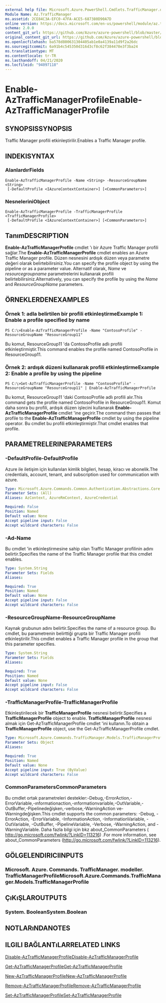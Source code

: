 ```yaml
---
external help file: Microsoft.Azure.PowerShell.Cmdlets.TrafficManager.dll-Help.xml
Module Name: Az.TrafficManager
ms.assetid: 2CE84C3A-EFC0-47FA-ACE5-687380D90A7D
online version: https://docs.microsoft.com/en-us/powershell/module/az.trafficmanager/enable-aztrafficmanagerprofile
schema: 2.0.0
content_git_url: https://github.com/Azure/azure-powershell/blob/master/src/TrafficManager/TrafficManager/help/Enable-AzTrafficManagerProfile.md
original_content_git_url: https://github.com/Azure/azure-powershell/blob/master/src/TrafficManager/TrafficManager/help/Enable-AzTrafficManagerProfile.md
ms.openlocfilehash: ba578d800631304405ab1e0a4139a11d9f2a26dc
ms.sourcegitcommit: 6a91b4c545350d316d3cf8c62f384478e3f3ba24
ms.translationtype: MT
ms.contentlocale: tr-TR
ms.lasthandoff: 04/21/2020
ms.locfileid: "94097118"
---
```

# <span data-ttu-id="7e6f1-101">Enable-AzTrafficManagerProfile</span><span class="sxs-lookup"><span data-stu-id="7e6f1-101">Enable-AzTrafficManagerProfile</span></span>

## <span data-ttu-id="7e6f1-102">SYNOPSIS</span><span class="sxs-lookup"><span data-stu-id="7e6f1-102">SYNOPSIS</span></span>
<span data-ttu-id="7e6f1-103">Traffic Manager profili etkinleştirilir.</span><span class="sxs-lookup"><span data-stu-id="7e6f1-103">Enables a Traffic Manager profile.</span></span>

## <span data-ttu-id="7e6f1-104">INDEKI</span><span class="sxs-lookup"><span data-stu-id="7e6f1-104">SYNTAX</span></span>

### <span data-ttu-id="7e6f1-105">Alanlardır</span><span class="sxs-lookup"><span data-stu-id="7e6f1-105">Fields</span></span>
```
Enable-AzTrafficManagerProfile -Name <String> -ResourceGroupName <String>
 [-DefaultProfile <IAzureContextContainer>] [<CommonParameters>]
```

### <span data-ttu-id="7e6f1-106">Nesnelerini</span><span class="sxs-lookup"><span data-stu-id="7e6f1-106">Object</span></span>
```
Enable-AzTrafficManagerProfile -TrafficManagerProfile <TrafficManagerProfile>
 [-DefaultProfile <IAzureContextContainer>] [<CommonParameters>]
```

## <span data-ttu-id="7e6f1-107">Tanım</span><span class="sxs-lookup"><span data-stu-id="7e6f1-107">DESCRIPTION</span></span>
<span data-ttu-id="7e6f1-108">**Enable-AzTrafficManagerProfile** cmdlet 'ı bir Azure Traffic Manager profili sağlar.</span><span class="sxs-lookup"><span data-stu-id="7e6f1-108">The **Enable-AzTrafficManagerProfile** cmdlet enables an Azure Traffic Manager profile.</span></span>
<span data-ttu-id="7e6f1-109">Düzen nesnesini ardışık düzen veya parametre değeri olarak belirtebilirsiniz.</span><span class="sxs-lookup"><span data-stu-id="7e6f1-109">You can specify the profile object by using the pipeline or as a parameter value.</span></span>
<span data-ttu-id="7e6f1-110">Alternatif olarak, *Name* ve *resourcegroupname* parametrelerini kullanarak profili belirtebilirsiniz.</span><span class="sxs-lookup"><span data-stu-id="7e6f1-110">Alternatively, you can specify the profile by using the *Name* and *ResourceGroupName* parameters.</span></span>

## <span data-ttu-id="7e6f1-111">ÖRNEKLERDEN</span><span class="sxs-lookup"><span data-stu-id="7e6f1-111">EXAMPLES</span></span>

### <span data-ttu-id="7e6f1-112">Örnek 1: adla belirtilen bir profili etkinleştirme</span><span class="sxs-lookup"><span data-stu-id="7e6f1-112">Example 1: Enable a profile specified by name</span></span>
```
PS C:\>Enable-AzTrafficManagerProfile -Name "ContosoProfile" -ResourceGroupName "ResourceGroup11"
```

<span data-ttu-id="7e6f1-113">Bu komut, ResourceGroup11 'da ContosoProfile adlı profili etkinleştirmiştir.</span><span class="sxs-lookup"><span data-stu-id="7e6f1-113">This command enables the profile named ContosoProfile in ResourceGroup11.</span></span>

### <span data-ttu-id="7e6f1-114">Örnek 2: ardışık düzeni kullanarak profili etkinleştirme</span><span class="sxs-lookup"><span data-stu-id="7e6f1-114">Example 2: Enable a profile by using the pipeline</span></span>
```
PS C:\>Get-AzTrafficManagerProfile -Name "ContosoProfile" -ResourceGroupName "ResourceGroup11" | Enable-AzTrafficManagerProfile
```

<span data-ttu-id="7e6f1-115">Bu komut, ResourceGroup11 'daki ContosoProfile adlı profili alır.</span><span class="sxs-lookup"><span data-stu-id="7e6f1-115">This command gets the profile named ContosoProfile in ResourceGroup11.</span></span>
<span data-ttu-id="7e6f1-116">Komut daha sonra bu profili, ardışık düzen işlecini kullanarak **Enable-AzTrafficManagerProfile** cmdlet 'ine geçirir.</span><span class="sxs-lookup"><span data-stu-id="7e6f1-116">The command then passes that profile to the **Enable-AzTrafficManagerProfile** cmdlet by using the pipeline operator.</span></span>
<span data-ttu-id="7e6f1-117">Bu cmdlet bu profili etkinleştirmiştir.</span><span class="sxs-lookup"><span data-stu-id="7e6f1-117">That cmdlet enables that profile.</span></span>

## <span data-ttu-id="7e6f1-118">PARAMETRELERINE</span><span class="sxs-lookup"><span data-stu-id="7e6f1-118">PARAMETERS</span></span>

### <span data-ttu-id="7e6f1-119">-DefaultProfile</span><span class="sxs-lookup"><span data-stu-id="7e6f1-119">-DefaultProfile</span></span>
<span data-ttu-id="7e6f1-120">Azure ile iletişim için kullanılan kimlik bilgileri, hesap, kiracı ve abonelik.</span><span class="sxs-lookup"><span data-stu-id="7e6f1-120">The credentials, account, tenant, and subscription used for communication with azure.</span></span>

```yaml
Type: Microsoft.Azure.Commands.Common.Authentication.Abstractions.Core.IAzureContextContainer
Parameter Sets: (All)
Aliases: AzContext, AzureRmContext, AzureCredential

Required: False
Position: Named
Default value: None
Accept pipeline input: False
Accept wildcard characters: False
```

### <span data-ttu-id="7e6f1-121">-Ad</span><span class="sxs-lookup"><span data-stu-id="7e6f1-121">-Name</span></span>
<span data-ttu-id="7e6f1-122">Bu cmdlet 'in etkinleştirmesine sahip olan Traffic Manager profilinin adını belirtir.</span><span class="sxs-lookup"><span data-stu-id="7e6f1-122">Specifies the name of the Traffic Manager profile that this cmdlet enables.</span></span>

```yaml
Type: System.String
Parameter Sets: Fields
Aliases:

Required: True
Position: Named
Default value: None
Accept pipeline input: False
Accept wildcard characters: False
```

### <span data-ttu-id="7e6f1-123">-ResourceGroupName</span><span class="sxs-lookup"><span data-stu-id="7e6f1-123">-ResourceGroupName</span></span>
<span data-ttu-id="7e6f1-124">Kaynak grubunun adını belirtir.</span><span class="sxs-lookup"><span data-stu-id="7e6f1-124">Specifies the name of a resource group.</span></span>
<span data-ttu-id="7e6f1-125">Bu cmdlet, bu parametrenin belirttiği grupta bir Traffic Manager profili etkinleştirilir.</span><span class="sxs-lookup"><span data-stu-id="7e6f1-125">This cmdlet enables a Traffic Manager profile in the group that this parameter specifies.</span></span>

```yaml
Type: System.String
Parameter Sets: Fields
Aliases:

Required: True
Position: Named
Default value: None
Accept pipeline input: False
Accept wildcard characters: False
```

### <span data-ttu-id="7e6f1-126">-TrafficManagerProfile</span><span class="sxs-lookup"><span data-stu-id="7e6f1-126">-TrafficManagerProfile</span></span>
<span data-ttu-id="7e6f1-127">Etkinleştirilecek bir **TrafficManagerProfile** nesnesi belirtir.</span><span class="sxs-lookup"><span data-stu-id="7e6f1-127">Specifies a **TrafficManagerProfile** object to enable.</span></span>
<span data-ttu-id="7e6f1-128">**TrafficManagerProfile** nesnesi almak için Get-AzTrafficManagerProfile cmdlet 'ini kullanın.</span><span class="sxs-lookup"><span data-stu-id="7e6f1-128">To obtain a **TrafficManagerProfile** object, use the Get-AzTrafficManagerProfile cmdlet.</span></span>

```yaml
Type: Microsoft.Azure.Commands.TrafficManager.Models.TrafficManagerProfile
Parameter Sets: Object
Aliases:

Required: True
Position: Named
Default value: None
Accept pipeline input: True (ByValue)
Accept wildcard characters: False
```

### <span data-ttu-id="7e6f1-129">CommonParameters</span><span class="sxs-lookup"><span data-stu-id="7e6f1-129">CommonParameters</span></span>
<span data-ttu-id="7e6f1-130">Bu cmdlet ortak parametreleri destekler:-Debug,-ErrorAction,-ErrorVariable,-ınformationaction,-ınformationvariable,-OutVariable,-OutBuffer,-Pipelinedeğişken,-verbose,-WarningAction ve-Warningdeğişken.</span><span class="sxs-lookup"><span data-stu-id="7e6f1-130">This cmdlet supports the common parameters: -Debug, -ErrorAction, -ErrorVariable, -InformationAction, -InformationVariable, -OutVariable, -OutBuffer, -PipelineVariable, -Verbose, -WarningAction, and -WarningVariable.</span></span> <span data-ttu-id="7e6f1-131">Daha fazla bilgi için bkz about_CommonParameters ( http://go.microsoft.com/fwlink/?LinkID=113216) .</span><span class="sxs-lookup"><span data-stu-id="7e6f1-131">For more information, see about_CommonParameters (http://go.microsoft.com/fwlink/?LinkID=113216).</span></span>

## <span data-ttu-id="7e6f1-132">GÖLGELENDIRICI</span><span class="sxs-lookup"><span data-stu-id="7e6f1-132">INPUTS</span></span>

### <span data-ttu-id="7e6f1-133">Microsoft. Azure. Commands. TrafficManager. modeller. TrafficManagerProfile</span><span class="sxs-lookup"><span data-stu-id="7e6f1-133">Microsoft.Azure.Commands.TrafficManager.Models.TrafficManagerProfile</span></span>

## <span data-ttu-id="7e6f1-134">ÇıKıŞLAR</span><span class="sxs-lookup"><span data-stu-id="7e6f1-134">OUTPUTS</span></span>

### <span data-ttu-id="7e6f1-135">System. Boolean</span><span class="sxs-lookup"><span data-stu-id="7e6f1-135">System.Boolean</span></span>

## <span data-ttu-id="7e6f1-136">NOTLARıNDA</span><span class="sxs-lookup"><span data-stu-id="7e6f1-136">NOTES</span></span>

## <span data-ttu-id="7e6f1-137">ILGILI BAĞLANTıLAR</span><span class="sxs-lookup"><span data-stu-id="7e6f1-137">RELATED LINKS</span></span>

[<span data-ttu-id="7e6f1-138">Disable-AzTrafficManagerProfile</span><span class="sxs-lookup"><span data-stu-id="7e6f1-138">Disable-AzTrafficManagerProfile</span></span>](./Disable-AzTrafficManagerProfile.md)

[<span data-ttu-id="7e6f1-139">Get-AzTrafficManagerProfile</span><span class="sxs-lookup"><span data-stu-id="7e6f1-139">Get-AzTrafficManagerProfile</span></span>](./Get-AzTrafficManagerProfile.md)

[<span data-ttu-id="7e6f1-140">New-AzTrafficManagerProfile</span><span class="sxs-lookup"><span data-stu-id="7e6f1-140">New-AzTrafficManagerProfile</span></span>](./New-AzTrafficManagerProfile.md)

[<span data-ttu-id="7e6f1-141">Remove-AzTrafficManagerProfile</span><span class="sxs-lookup"><span data-stu-id="7e6f1-141">Remove-AzTrafficManagerProfile</span></span>](./Remove-AzTrafficManagerProfile.md)

[<span data-ttu-id="7e6f1-142">Set-AzTrafficManagerProfile</span><span class="sxs-lookup"><span data-stu-id="7e6f1-142">Set-AzTrafficManagerProfile</span></span>](./Set-AzTrafficManagerProfile.md)



